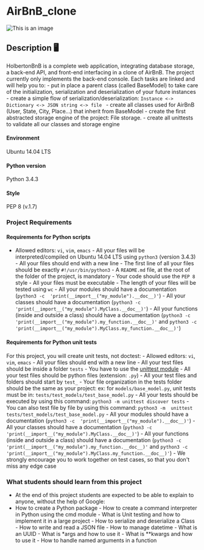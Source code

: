 # AirBnB_clone

![This is an image](https://camo.githubusercontent.com/a8cd2eef2325c425519095dc2501111e630a77eddb454938c527cb82ea9c3aeb/68747470733a2f2f73332e616d617a6f6e6177732e636f6d2f696e7472616e65742d70726f6a656374732d66696c65732f686f6c626572746f6e7363686f6f6c2d6869676865722d6c6576656c5f70726f6772616d6d696e672b2f3236332f4842544e2d68626e622d46696e616c2e706e67)

## Description :desktop_computer:
HolbertonBnB is a complete web application, integrating database storage, a back-end API, and front-end 
interfacing in a clone of AirBnB. The project currently only implements the back-end console. Each tasks are 
linked and will help you to: - put in place a parent class (called BaseModel) to take care of the 
initialization, serialization and deserialization of your future instances - create a simple flow of 
serialization/deserialization: ```Instance <-> Dictionary <-> JSON string <-> file ``` - create all classes used 
for AirBnB (User, State, City, Place...) that inherit from BaseModel - create the first abstracted storage 
engine of the project: File storage. - create all unittests to validate all our classes and storage engine
#### Environment
Ubuntu 14.04 LTS
#### Python version
Python 3.4.3
#### Style
PEP 8 (v.1.7)
### Project Requirements
#### Requirements for Python scripts
- Allowed editors: `vi`, `vim`, `emacs` - All your files will be interpreted/compiled on Ubuntu 14.04 LTS using 
`python3` (version 3.4.3) - All your files should end with a new line - The first line of all your files should 
be exactly `#!/usr/bin/python3` - A `README.md` file, at the root of the folder of the project, is mandatory - 
Your code should use the `PEP 8` style - All your files must be executable - The length of your files will be 
tested using `wc` - All your modules should have a documentation (`python3 -c 
'print(__import__("my_module").__doc__)'`) - All your classes should have a documentation (`python3 -c 
'print(__import__("my_module").MyClass.__doc__)'`) - All your functions (inside and outside a class) should have 
a documentation (`python3 -c 'print(__import__("my_module").my_function.__doc__)'` and `python3 -c 
'print(__import__("my_module").MyClass.my_function.__doc__)'`)
#### Requirements for Python unit tests
For this project, you will create unit tests, not doctest: - Allowed editors: `vi`, `vim`, `emacs` - All your 
files should end with a new line - All your test files should be inside a folder `tests` - You have to use the 
[unittest module](https://docs.python.org/3.4/library/unittest.html#module-unittest) - All your test files 
should be python files (extension: `.py`) - All your test files and folders should start by `test_` - Your file 
organization in the tests folder should be the same as your project: ex: for `models/base_model.py`, unit tests 
must be in: `tests/test_models/test_base_model.py` - All your tests should be executed by using this command: 
`python3 -m unittest discover tests` - You can also test file by file by using this command: `python3 -m 
unittest tests/test_models/test_base_model.py` - All your modules should have a documentation (`python3 -c 
'print(__import__("my_module").__doc__)'`) - All your classes should have a documentation (`python3 -c 
'print(__import__("my_module").MyClass.__doc__)'`) - All your functions (inside and outside a class) should have 
a documentation (`python3 -c 'print(__import__("my_module").my_function.__doc__)'` and `python3 -c 
'print(__import__("my_module").MyClass.my_function.__doc__)'`) - We strongly encourage you to work together on 
test cases, so that you don't miss any edge case
### What students should learn from this project
- At the end of this project students are expected to be able to explain to anyone, without the help of Google: 
- How to create a Python package - How to create a command interpreter in Python using the cmd module - What is 
Unit testing and how to implement it in a large project - How to serialize and deserialize a Class - How to 
write and read a JSON file - How to manage datetime - What is an UUID - What is *args and how to use it - What 
is **kwargs and how to use it - How to handle named arguments in a function
